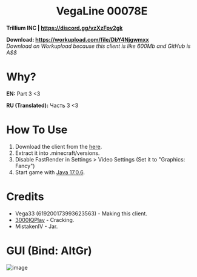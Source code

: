 <h1 align="center">VegaLine 00078E</h1>

**Trillium INC | https://discord.gg/vzXzFpv2gk**

**Download: https://workupload.com/file/DbY4Njgwmxx** <br/>
*Download on Workupload because this client is like 600Mb and GitHub is A$$*

# Why?
**EN:** Part 3 <3

**RU (Translated):** Часть 3 <3

[1]: https://github.com/3000IQPlay

# How To Use

1. Download the client from the [here](https://workupload.com/file/DbY4Njgwmxx).
2. Extract it into .minecraft/versions.
3. Disable FastRender in Settings > Video Settings (Set it to "Graphics: Fancy")
4. Start game with [Java 17.0.6](https://download.oracle.com/java/17/archive/jdk-17.0.6_windows-x64_bin.exe).

# Credits
- Vega33 (619200173993623563) - Making this client.
- [3000IQPlay][1] - Cracking.
- MistakenIV - Jar.

# GUI (Bind: AltGr)

![image](https://github.com/WalmartSolutions/VegaLine-00087/blob/main/gui.png?raw=true)
